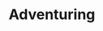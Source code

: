 ---
date created: Monday, December 11th 2023, 5:54:09 pm
date modified: Saturday, February 15th 2025, 12:14:34 am
eleventyNavigation:
  key: Adventuring
layout: base.njk
path: /garden%5C%F0%9F%97%A1%EF%B8%8FAdventuring/Adventuring/
title: Adventuring
---